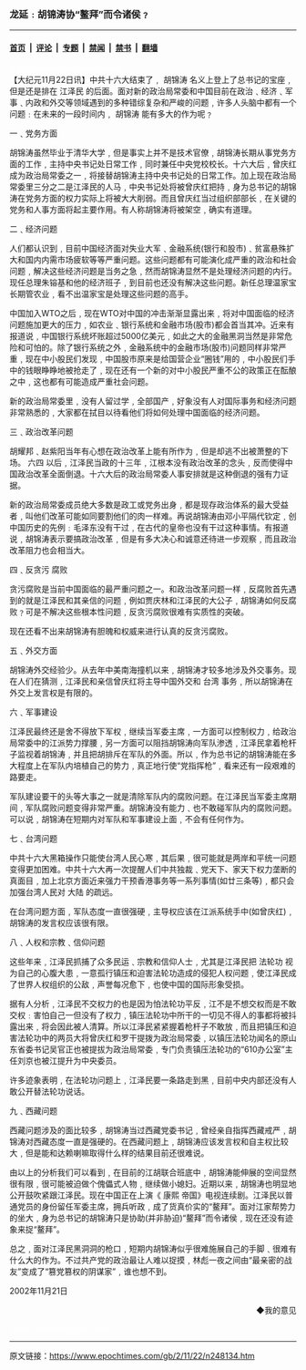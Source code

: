 ### 龙延﹕胡锦涛协“鳌拜”而令诸侯﹖

---

#### [首页](../../../..?n248134) &nbsp;|&nbsp; [评论](../../../../../epoch-comment?n248134) &nbsp;|&nbsp; [专题](../../../../../epoch-special?n248134) &nbsp;|&nbsp; [禁闻](../../../../../epoch-news?n248134) &nbsp;|&nbsp; [禁书](../../../../../books?n248134) &nbsp;|&nbsp; [翻墙](https://github.com/gfw-breaker/nogfw/blob/master/README.md?n248134)


<div class="post_content" id="artbody" itemprop="articleBody">
 <!-- article content begin -->
 <p>
  <font color="#ffffff">
   (http://www.epochtimes.com)
  </font>
  <br/>
  【大纪元11月22日讯】中共十六大结束了﹐
  <ok href="https://www.epochtimes.com/gb/tag/%E8%83%A1%E9%94%A6%E6%B6%9B.html">
   胡锦涛
  </ok>
  名义上登上了总书记的宝座﹐但是还是排在
  <ok href="nf801.htm">
   江泽民
  </ok>
  的后面。面对新的政治局常委和中国目前在政治﹑经济﹑军事﹑内政和外交等领域遇到的多种错综复杂和严峻的问题﹐许多人头脑中都有一个问题﹕在未来的一段时间内﹐
  <ok href="https://www.epochtimes.com/gb/tag/%E8%83%A1%E9%94%A6%E6%B6%9B.html">
   胡锦涛
  </ok>
  能有多大的作为呢﹖
 </p>
 <p>
  一﹑党务方面
 </p>
 <p>
  胡锦涛虽然毕业于清华大学﹐但是事实上并不是技术官僚﹐胡锦涛长期从事党务方面的工作﹐主持中央书记处日常工作﹐同时兼任中央党校校长。十六大后﹐曾庆红成为政治局常委之一﹐将接替胡锦涛主持中央书记处的日常工作。加上现在政治局常委里三分之二是江泽民的人马﹐中央书记处将被曾庆红把持﹐身为总书记的胡锦涛在党务方面的权力实际上将被大大削弱。而且曾庆红当过组织部部长﹐在关键的党务和人事方面将起主要作用。有人称胡锦涛将被架空﹐确实有道理。
 </p>
 <p>
  二﹑经济问题
 </p>
 <p>
  人们都认识到﹐目前中国经济面对失业大军﹑金融系统(银行和股市)﹑贫富悬殊扩大和国内内需市场疲软等等严重问题。这些问题都有可能演化成严重的政治和社会问题﹐解决这些经济问题是当务之急﹐然而胡锦涛显然不是处理经济问题的内行。现任总理朱镕基和他的经济班子﹐到目前也还没有解决这些问题。新任总理温家宝长期管农业﹐看不出温家宝是处理这些问题的高手。
 </p>
 <p>
  中国加入WTO之后﹐现在WTO对中国的冲击渐渐显露出来﹐将对中国面临的经济问题施加更大的压力﹐如农业﹑银行系统和金融市场(股市)都会首当其冲。近来有报道说﹐中国银行系统坏账超过5000亿美元﹐如此之大的金融黑洞当然是非常危险和可怕的。除了银行系统之外﹐金融系统中的金融市场(股市)问题同样非常严重﹐现在中小股民们发现﹐中国股市原来是给国营企业“圈钱”用的﹐中小股民们手中的钱眼睁睁地被抢走了﹐现在还有一个新的对中小股民严重不公的政策正在酝酿之中﹐这也都有可能造成严重社会问题。
 </p>
 <p>
  新的政治局常委里﹐没有人留过学﹐全部国产﹐好象没有人对国际事务和经济问题非常熟悉的﹐大家都在拭目以待看他们将如何处理中国面临的经济问题。
 </p>
 <p>
  三﹑政治改革问题
 </p>
 <p>
  胡耀邦﹑赵紫阳当年有心想在政治改革上能有所作为﹐但是却逃不出被萧整的下场。
  <ok href="nf1102.htm">
   六四
  </ok>
  以后﹐江泽民当政的十三年﹐江根本没有政治改革的念头﹐反而使得中国政治改革全面倒退。十六大后的政治局常委人事安排就是这种倒退的强有力证据。
 </p>
 <p>
  新的政治局常委成员绝大多数是政工或党务出身﹐都是现存政治体系的最大受益者﹐叫他们改革可能如同要割他们的肉一样难。再说胡锦涛由邓小平隔代钦定﹐创中国历史的先例﹕毛泽东没有干过﹐在古代的皇帝也没有干过这种事情。有报道说﹐胡锦涛表示要搞政治改革﹐但是有多大决心和诚意还待进一步观察﹐而且政治改革阻力也会相当大。
 </p>
 <p>
  四﹑反贪污
  <ok href="nf315.htm">
   腐败
  </ok>
 </p>
 <p>
  贪污腐败是当前中国面临的最严重问题之一。和政治改革问题一样﹐反腐败首先遇到的就是江泽民和其亲信的问题﹐例如贾庆林和江泽民的大公子﹐胡锦涛如何反腐败﹖可是不解决这些根本性问题﹐反贪污腐败很难有实质性的突破。
 </p>
 <p>
  现在还看不出来胡锦涛有胆魄和权威来进行认真的反贪污腐败。
 </p>
 <p>
  五﹑外交方面
 </p>
 <p>
  胡锦涛外交经验少。从去年中美南海撞机以来﹐胡锦涛才较多地涉及外交事务。现在人们在猜测﹐江泽民和亲信曾庆红将主导中国外交和
  <ok href="nsc414.htm">
   台湾
  </ok>
  事务﹐所以胡锦涛在外交上发言权是有限的。
 </p>
 <p>
  六﹑军事建设
 </p>
 <p>
  江泽民最终还是舍不得放下军权﹐继续当军委主席﹐一方面可以控制权力﹐给政治局常委中的江派势力撑腰﹐另一方面可以阻挡胡锦涛向军队渗透﹐江泽民拿着枪杆子监视着胡锦涛﹐并且把胡排斥在军队的外面。所以﹐作为总书记的胡锦涛能在多大程度上在军队内培植自己的势力﹐真正地行使“党指挥枪”﹐看来还有一段艰难的路要走。
 </p>
 <p>
  军队建设要干的头等大事之一就是清除军队内的腐败问题。在江泽民当军委主席期间﹐军队腐败问题变得非常严重。胡锦涛没有能力﹑也不敢碰军队内的腐败问题。可以说﹐胡锦涛在短期内对军队和军事建设上面﹐不会有任何作为。
 </p>
 <p>
  七﹑台湾问题
 </p>
 <p>
  中共十六大黑箱操作只能使台湾人民心寒﹐其后果﹐很可能就是两岸和平统一问题变得更加困难。中共十六大再一次提醒人们中共独裁﹑党天下、家天下权力垄断的真面目﹐加上北京方面近来强力干预香港事务等一系列事情(如廿三条等)﹐都只会加强台湾人民对
  <ok href="nsc413.htm">
   大陆
  </ok>
  的疏远。
 </p>
 <p>
  在台湾问题方面﹐军队态度一直很强硬﹐主导权应该在江派系统手中(如曾庆红)﹐胡锦涛的发言权应该很有限。
 </p>
 <p>
  八﹑人权和宗教﹑信仰问题
 </p>
 <p>
  这些年来﹐江泽民抓捕了众多民运﹑宗教和信仰人士﹐尤其是江泽民把
  <ok href="http://falundafa.org">
   法轮功
  </ok>
  视为自己的心腹大患﹐一意孤行镇压和迫害法轮功造成的侵犯人权问题﹐使江泽民成了世界人权组织的公敌﹐声誉每况愈下﹐也使中国的国际形象受损。
 </p>
 <p>
  据有人分析﹐江泽民不交权力的也是因为怕法轮功平反﹐江不是不想交权而是不敢交权﹕害怕自己一但没有了权力﹐镇压法轮功中所干的一切见不得人的事都将被抖露出来﹐将会因此被人清算。所以江泽民紧紧握着枪杆子不敢放﹐而且把镇压和迫害法轮功中的两员大将曾庆红和罗干提拨为政治局常委﹐以镇压法轮功闻名的原山东省委书记吴官正也被提拔为政治局常委﹐专门负责镇压法轮功的“610办公室”主任刘京也被江提升为中央委员。
 </p>
 <p>
  许多迹象表明﹐在法轮功问题上﹐江泽民要一条路走到黑﹐目前中央内部还没有人敢公开替法轮功说话。
 </p>
 <p>
  九﹑西藏问题
 </p>
 <p>
  西藏问题涉及的面比较多﹐胡锦涛当过西藏党委书记﹐曾经亲自指挥西藏戒严﹐胡锦涛对西藏态度一直是强硬的。在西藏问题上﹐胡锦涛应该发言权和自主权比较大﹐但是能和达赖喇嘛取得什么样的结果目前还很难说。
 </p>
 <p>
  由以上的分析我们可以看到﹐在目前的江胡联合班底中﹐胡锦涛能伸展的空间显然很有限﹐很可能被迫做个傀儡式人物﹐继续做小媳妇。近期以来﹐胡锦涛也明显地公开鼓吹紧跟江泽民。现在中国正在上演《
  <ok href="cf272_1.htm">
   康熙
  </ok>
  帝国》电视连续剧。江泽民以普通党员的身份留任军委主席，拥兵听政﹐成了货真价实的“鳌拜”。面对江家帮势力的坐大﹐身为总书记的胡锦涛只是协助(并非胁迫)“鳌拜”而令诸侯﹐现在还没有迹象来捉“鳌拜”。
 </p>
 <p>
  总之﹐面对江泽民黑洞洞的枪口﹐短期内胡锦涛似乎很难施展自己的手脚﹑很难有什么大的作为。不过共产党的政治最让人难以捉摸﹐林彪一夜之间由“最亲密的战友”变成了“篡党篡权的阴谋家”﹐谁也想不到。
 </p>
 <p>
  2002年11月21日
 </p>
 <div align="right">
  <ok href="sendmail.asp?p=pinglunfankui&amp;subject=评论文章读者反馈&amp;body=您好﹐我读了贵网站的文章《龙延﹕胡锦涛协“鳌拜”而令诸侯﹖》后﹐">
   ◆我的意见
  </ok>
 </div>
 <p>
  <font color="#ffffff">
   (http://www.dajiyuan.com)
  </font>
 </p>
 <!-- article content end -->
 <div id="below_article_ad">
 </div>
</div>


---

原文链接：https://www.epochtimes.com/gb/2/11/22/n248134.htm